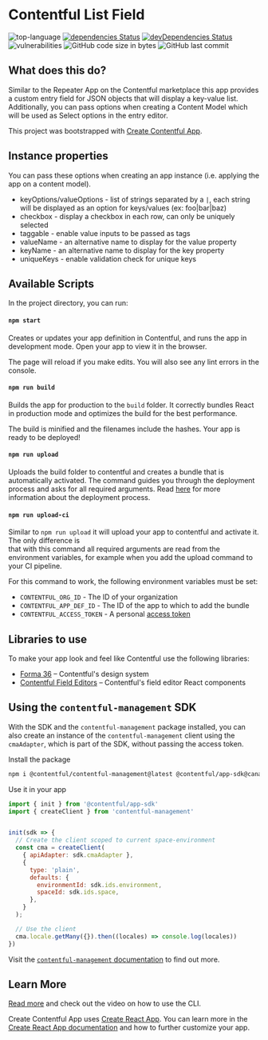 # Contentful List Field

![top-language](https://img.shields.io/github/languages/top/bcakmakoglu/contentful-list-field)
[![dependencies Status](https://status.david-dm.org/gh/bcakmakoglu/contentful-list-field.svg)](https://david-dm.org/bcakmakoglu/contentful-list-field)
[![devDependencies Status](https://status.david-dm.org/gh/bcakmakoglu/contentful-list-field.svg?type=dev)](https://david-dm.org/bcakmakoglu/contentful-list-field?type=dev)
![vulnerabilities](https://img.shields.io/snyk/vulnerabilities/github/bcakmakoglu/contentful-list-field)
![GitHub code size in bytes](https://img.shields.io/github/languages/code-size/bcakmakoglu/contentful-list-field)
![GitHub last commit](https://img.shields.io/github/last-commit/bcakmakoglu/contentful-list-field)

## What does this do?
Similar to the Repeater App on the Contentful marketplace this app provides a
custom entry field for JSON objects that will display a key-value list.
Additionally, you can pass options when creating a Content Model which will be
used as Select options in the entry editor.

This project was bootstrapped with [Create Contentful App](https://github.com/contentful/create-contentful-app).

## Instance properties
You can pass these options when creating an app instance (i.e. applying the app on a content model).

* keyOptions/valueOptions - list of strings separated by a `|`, each string will be displayed as an option for keys/values (ex: foo|bar|baz)
* checkbox - display a checkbox in each row, can only be uniquely selected
* taggable - enable value inputs to be passed as tags
* valueName - an alternative name to display for the value property
* keyName - an alternative name to display for the key property
* uniqueKeys - enable validation check for unique keys

## Available Scripts

In the project directory, you can run:

#### `npm start`

Creates or updates your app definition in Contentful, and runs the app in development mode.
Open your app to view it in the browser.

The page will reload if you make edits.
You will also see any lint errors in the console.

#### `npm run build`

Builds the app for production to the `build` folder.
It correctly bundles React in production mode and optimizes the build for the best performance.

The build is minified and the filenames include the hashes.
Your app is ready to be deployed!

#### `npm run upload`

Uploads the build folder to contentful and creates a bundle that is automatically activated.
The command guides you through the deployment process and asks for all required arguments.
Read [here](https://www.contentful.com/developers/docs/extensibility/app-framework/create-contentful-app/#deploy-with-contentful) for more information about the deployment process.

#### `npm run upload-ci`

Similar to `npm run upload` it will upload your app to contentful and activate it. The only difference is   
that with this command all required arguments are read from the environment variables, for example when you add
the upload command to your CI pipeline.

For this command to work, the following environment variables must be set: 

- `CONTENTFUL_ORG_ID` - The ID of your organization
- `CONTENTFUL_APP_DEF_ID` - The ID of the app to which to add the bundle
- `CONTENTFUL_ACCESS_TOKEN` - A personal [access token](https://www.contentful.com/developers/docs/references/content-management-api/#/reference/personal-access-tokens)

## Libraries to use

To make your app look and feel like Contentful use the following libraries:

- [Forma 36](https://f36.contentful.com/) – Contentful's design system
- [Contentful Field Editors](https://www.contentful.com/developers/docs/extensibility/field-editors/) – Contentful's field editor React components

## Using the `contentful-management` SDK

With the SDK and the `contentful-management` package installed, you can also 
create an instance of the `contentful-management` client using the `cmaAdapter`, 
which is part of the SDK, without passing the access token.

Install the package

```bash
npm i @contentful/contentful-management@latest @contentful/app-sdk@canary
```

Use it in your app

```js
import { init } from '@contentful/app-sdk'
import { createClient } from 'contentful-management'


init(sdk => {
  // Create the client scoped to current space-environment
  const cma = createClient(
    { apiAdapter: sdk.cmaAdapter },
    {
      type: 'plain',
      defaults: {
        environmentId: sdk.ids.environment,
        spaceId: sdk.ids.space,
      },
    }
  );

  // Use the client
  cma.locale.getMany({}).then((locales) => console.log(locales))
})

```

Visit the [`contentful-management` documentation](https://www.contentful.com/developers/docs/extensibility/app-framework/sdk/#using-the-contentful-management-library)
to find out more.

## Learn More

[Read more](https://www.contentful.com/developers/docs/extensibility/app-framework/create-contentful-app/) and check out the video on how to use the CLI.

Create Contentful App uses [Create React App](https://create-react-app.dev/). You can learn more in the [Create React App documentation](https://facebook.github.io/create-react-app/docs/getting-started) and how to further customize your app.
